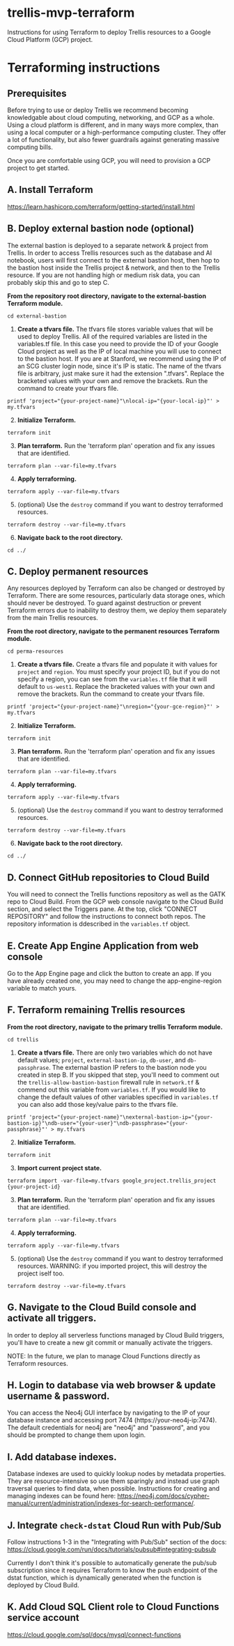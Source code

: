 # trellis-mvp-terraform
Instructions for using Terraform to deploy Trellis resources to a Google Cloud Platform (GCP) project.

# Terraforming instructions

## Prerequisites 
Before trying to use or deploy Trellis we recommend becoming knowledgable about cloud computing, networking, and GCP as a whole. Using a cloud platform is different, and in many ways more complex, than using a local computer or a high-performance computing cluster. They offer a lot of functionality, but also fewer guardrails against generating massive computing bills.

Once you are comfortable using GCP, you will need to provision a GCP project to get started.

## A. Install Terraform
https://learn.hashicorp.com/terraform/getting-started/install.html

## B. Deploy external bastion node (optional)
The external bastion is deployed to a separate network & project from Trellis. In order to access Trellis resources such as the database and AI notebook, users will first connect to the external bastion host, then hop to the bastion host inside the Trellis project & network, and then to the Trellis resource. If you are not handling high or medium risk data, you can probably skip this and go to step C.

**From the repository root directory, navigate to the external-bastion Terraform module.**

```
cd external-bastion
```

1. **Create a tfvars file.**
The tfvars file stores variable values that will be used to deploy Trellis. All of the required variables are listed in the variables.tf file. In this case you need to provide the ID of your Google Cloud project as well as the IP of local machine you will use to connect to the bastion host. If you are at Stanford, we recommend using the IP of an SCG cluster login node, since it's IP is static. The name of the tfvars file is arbitrary, just make sure it had the extension ".tfvars". Replace the bracketed values with your own and remove the brackets. Run the command to create your tfvars file.

```
printf 'project="{your-project-name}"\nlocal-ip="{your-local-ip}"' > my.tfvars
```

2. **Initialize Terraform.**

```
terraform init
```

3. **Plan terraform.**
Run the 'terraform plan' operation and fix any issues that are identified.

```
terraform plan --var-file=my.tfvars
```

4. **Apply terraforming.**

```
terraform apply --var-file=my.tfvars
```

5. (optional) Use the `destroy` command if you want to destroy terraformed resources.

```
terraform destroy --var-file=my.tfvars
```

6. **Navigate back to the root directory.**

```
cd ../
```
## C. Deploy permanent resources
Any resources deployed by Terraform can also be changed or destroyed by Terraform. There are some resources, particularly data storage ones, which should never be destroyed. To guard against destruction or prevent Terraform errors due to inability to destroy them, we deploy them separately from the main Trellis resources.

**From the root directory, navigate to the permanent resources Terraform module.**

```
cd perma-resources
```

1. **Create a tfvars file.**
Create a tfvars file and populate it with values for `project` and `region`. You must specify your project ID, but if you do not specify a region, you can see from the `variables.tf` file that it will default to `us-west1`. Replace the bracketed values with your own and remove the brackets. Run the command to create your tfvars file.

```
printf 'project="{your-project-name}"\nregion="{your-gce-region}"' > my.tfvars
```

2. **Initialize Terraform.**

```
terraform init
```

3. **Plan terraform.**
Run the 'terraform plan' operation and fix any issues that are identified.

```
terraform plan --var-file=my.tfvars
```

4. **Apply terraforming.**

```
terraform apply --var-file=my.tfvars
```

5. (optional) Use the `destroy` command if you want to destroy terraformed resources.

```
terraform destroy --var-file=my.tfvars
```

6. **Navigate back to the root directory.**

```
cd ../
```

## D. Connect GitHub repositories to Cloud Build
You will need to connect the Trellis functions repository as well as the GATK repo to Cloud Build. From the GCP web console navigate to the Cloud Build section, and select the Triggers pane. At the top, click "CONNECT REPOSITORY" and follow the instructions to connect both repos. The repository information is ddescribed in the `variables.tf` object.

## E. Create App Engine Application from web console
Go to the App Engine page and click the button to create an app. If you have already created one, you may need to change the app-engine-region variable to match yours.

## F. Terraform remaining Trellis resources
**From the root directory, navigate to the primary trellis Terraform module.**

```
cd trellis
```

1. **Create a tfvars file.**
There are only two variables which do not have default values; `project`, `external-bastion-ip`, `db-user`, and `db-passphrase`. The external bastion IP refers to the bastion node you created in step B. If you skipped that step, you'll need to comment out the `trellis-allow-bastion-bastion` firewall rule in `network.tf` & commend out this variable from `variables.tf`. If you would like to change the default values of other variables specified in `variables.tf` you can also add those key/value pairs to the tfvars file.

```
printf 'project="{your-project-name}"\nexternal-bastion-ip="{your-bastion-ip}"\ndb-user="{your-user}"\ndb-passphrase="{your-passphrase}"' > my.tfvars
```

2. **Initialize Terraform.**

```
terraform init
```

3. **Import current project state.**
```
terraform import -var-file=my.tfvars google_project.trellis_project {your-project-id}
```

3. **Plan terraform.**
Run the 'terraform plan' operation and fix any issues that are identified.

```
terraform plan --var-file=my.tfvars
```

4. **Apply terraforming.**

```
terraform apply --var-file=my.tfvars
```

5. (optional) Use the `destroy` command if you want to destroy terraformed resources. WARNING: if you imported project, this will destroy the project iself too.

```
terraform destroy --var-file=my.tfvars
```

## G. Navigate to the Cloud Build console and activate all triggers.
In order to deploy all serverless functions managed by Cloud Build triggers, you'll have to create a new git commit or manually activate the triggers.

NOTE: In the future, we plan to manage Cloud Functions directly as Terraform resources.

## H. Login to database via web browser & update username & password.
You can access the Neo4j GUI interface by navigating to the IP of your database instance and accessing port 7474 (https://your-neo4j-ip:7474). The default credentials for neo4j are "neo4j" and "password", and you should be prompted to change them upon login.

## I. Add database indexes.
Database indexes are used to quickly lookup nodes by metadata properties. They are resource-intensive so use them sparingly and instead use graph traversal queries to find data, when possible. Instructions for creating and managing indexes can be found here: https://neo4j.com/docs/cypher-manual/current/administration/indexes-for-search-performance/.

## J. Integrate `check-dstat` Cloud Run with Pub/Sub
Follow instructions 1-3 in the "Integrating with Pub/Sub" section of the docs: https://cloud.google.com/run/docs/tutorials/pubsub#integrating-pubsub

Currently I don't think it's possible to automatically generate the pub/sub subscription since it requires Terraform to know the push endpoint of the dstat function, which is dynamically generated when the function is deployed by Cloud Build.

## K. Add Cloud SQL Client role to Cloud Functions service account
https://cloud.google.com/sql/docs/mysql/connect-functions
